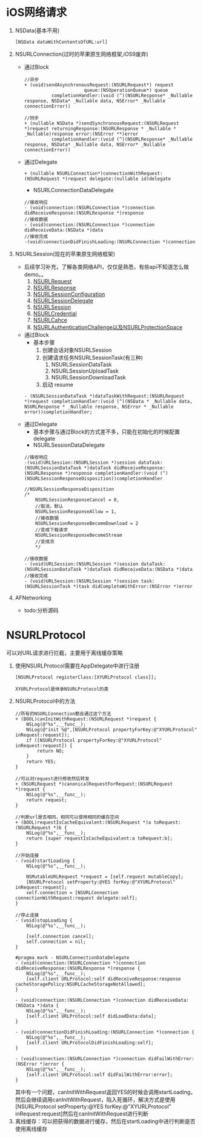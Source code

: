 # iOS网络请求
1. NSData(基本不用)
   ```objc
   [NSData dataWithContentsOfURL:url]
   ```
2. NSURLConnection(过时的苹果原生网络框架,iOS9废弃)
    * 通过Block
       ```objc
       //异步
       + (void)sendAsynchronousRequest:(NSURLRequest*) request
                             queue:(NSOperationQueue*) queue
                 completionHandler:(void (^)(NSURLResponse* _Nullable response, NSData* _Nullable data, NSError* _Nullable connectionError))
                 
       //同步
       + (nullable NSData *)sendSynchronousRequest:(NSURLRequest *)request returningResponse:(NSURLResponse * _Nullable * _Nullable)response error:(NSError **)error
                 completionHandler:(void (^)(NSURLResponse* _Nullable response, NSData* _Nullable data, NSError* _Nullable connectionError))
       ```
    * 通过Delegate
       ```objc
       + (nullable NSURLConnection*)connectionWithRequest:(NSURLRequest *)request delegate:(nullable id)delegate
       ```
       * NSURLConnectionDataDelegate
       ```objc
       //接收响应
       - (void)connection:(NSURLConnection *)connection didReceiveResponse:(NSURLResponse *)response
       //接收数据
       - (void)connection:(NSURLConnection *)connection didReceiveData:(NSData *)data
       //接收完成
       -(void)connectionDidFinishLoading:(NSURLConnection *)connection
       ```

3. NSURLSession(现在的苹果原生网络框架)
    * 后续学习补充，了解各类网络API，仅仅是熟悉，有些api不知道怎么做demo。。
        1. [NSURLRequest](https://github.com/cxyer/iOSNote/wiki/NSURLRequest)
        1. [NSURLResponse](https://github.com/cxyer/iOSNote/wiki/NSURLResponse)
        1. [NSURLSessionConfiguration](https://github.com/cxyer/iOSNote/wiki/NSURLSessionConfiguration)
        1. [NSURLSessionDelegate](https://github.com/cxyer/iOSNote/wiki/NSURLSessionDelegate)
        1. [NSURLSession](https://github.com/cxyer/iOSNote/wiki/NSURLSession)
        1. [NSURLCredential
        ](https://github.com/cxyer/iOSNote/wiki/NSURLCredential)
        1. [NSURLCahce](https://github.com/cxyer/iOSNote/wiki/NSURLCahce)
        1. [NSURLAuthenticationChallenge以及NSURLProtectionSpace](https://github.com/cxyer/iOSNote/wiki/NSURLAuthenticationChallenge%E4%BB%A5%E5%8F%8ANSURLProtectionSpace)
    * 通过Block
        * 基本步骤
            1. 创建会话对象NSURLSession
            2. 创建请求任务NSURLSessionTask(有三种)
               1. NSURLSessionDataTask
               2. NSURLSessionUploadTask
               3. NSURLSessionDownloadTask
            3. 启动 resume
       ```objc
       - (NSURLSessionDataTask *)dataTaskWithRequest:(NSURLRequest *)request completionHandler:(void (^)(NSData * _Nullable data, NSURLResponse * _Nullable response, NSError * _Nullable error))completionHandler;
       ```
    * 通过Delegate
        * 基本步骤与通过Block的方式差不多，只能在初始化的时候配置delegate
        * NSURLSessionDataDelegate
        ```objc
        //接收响应
        -(void)URLSession:(NSURLSession *)session dataTask:(NSURLSessionDataTask *)dataTask didReceiveResponse:(NSURLResponse *)response completionHandler:(void (^)(NSURLSessionResponseDisposition))completionHandler

        //NSURLSessionResponseDisposition
        /*
            NSURLSessionResponseCancel = 0,
            //取消，默认
            NSURLSessionResponseAllow = 1,
            //接收数据
            NSURLSessionResponseBecomeDownload = 2
            //变成下载请求
            NSURLSessionResponseBecomeStream
            //变成流
            */

        //接收数据
        - (void)URLSession:(NSURLSession *)session dataTask:(NSURLSessionDataTask *)dataTask didReceiveData:(NSData *)data
        //接收完成
        - (void)URLSession:(NSURLSession *)session task:(NSURLSessionTask *)task didCompleteWithError:(NSError *)error
        ```

4. AFNetworking
    * todo:分析源码

# NSURLProtocol
可以对URL请求进行拦截，主要用于离线缓存策略
1. 使用NSURLProtocol需要在AppDelegate中进行注册
    ```objc
    [NSURLProtocol registerClass:[XYURLProtocol class]];

    XYURLProtocol是继承NSURLProtocol的类
    ```
2. NSURLProtocol中的方法
    ```objc
    //所有的NSURLConnection都会通过这个方法
    + (BOOL)canInitWithRequest:(NSURLRequest *)request {
        NSLog(@"%s",__func__);
        NSLog(@"init %@",[NSURLProtocol propertyForKey:@"XYURLProtocol" inRequest:request]);
        if ([NSURLProtocol propertyForKey:@"XYURLProtocol" inRequest:request]) {
            return NO;
        }
        return YES;
    }

    //可以对request进行修改然后转发
    + (NSURLRequest *)canonicalRequestForRequest:(NSURLRequest *)request {
        NSLog(@"%s",__func__);
        return request;
    }

    //判断url是否相同，相同可以使用相同的缓存空间
    + (BOOL)requestIsCacheEquivalent:(NSURLRequest *)a toRequest:(NSURLRequest *)b {
        NSLog(@"%s",__func__);
        return [super requestIsCacheEquivalent:a toRequest:b];
    }

    //开始连接
    - (void)startLoading {
        NSLog(@"%s",__func__);
        
        NSMutableURLRequest *request = [self.request mutableCopy];
        [NSURLProtocol setProperty:@YES forKey:@"XYURLProtocol" inRequest:request];
        self.connection = [NSURLConnection connectionWithRequest:request delegate:self];
    }

    //停止连接
    - (void)stopLoading {
        NSLog(@"%s",__func__);
        
        [self.connection cancel];
        self.connection = nil;
    }

    #pragma mark - NSURLConnectionDataDelegate
    - (void)connection:(NSURLConnection *)connection didReceiveResponse:(NSURLResponse *)response {
        NSLog(@"%s",__func__);
        [self.client URLProtocol:self didReceiveResponse:response cacheStoragePolicy:NSURLCacheStorageNotAllowed];
    }

    - (void)connection:(NSURLConnection *)connection didReceiveData:(NSData *)data {
        NSLog(@"%s",__func__);
        [self.client URLProtocol:self didLoadData:data];
    }

    - (void)connectionDidFinishLoading:(NSURLConnection *)connection {
        NSLog(@"%s",__func__);
        [self.client URLProtocolDidFinishLoading:self];
    }

    - (void)connection:(NSURLConnection *)connection didFailWithError:(NSError *)error {
        NSLog(@"%s",__func__);
        [self.client URLProtocol:self didFailWithError:error];
    }
    ```
    其中有一个问题，canInitWithRequest返回YES的时候会调用startLoading，然后会继续调用canInitWithRequest，陷入死循环，解决方式是使用[NSURLProtocol setProperty:@YES forKey:@"XYURLProtocol" inRequest:request]然后在canInitWithRequest进行判断
3. 离线缓存：可以把获得的数据进行缓存，然后在startLoading中进行判断是否使用离线缓存
